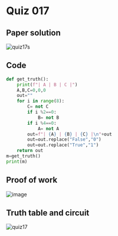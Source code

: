 # Quiz 017

## Paper solution
![quiz17s](https://github.com/user-attachments/assets/4d45de18-35f4-42c4-8cd6-491786662711)


## Code
```.py
def get_truth():
    print(f"| A | B | C |")
    A,B,C=0,0,0
    out=""
    for i in range(8):
        C= not C
        if i %2==0:
            B= not B
        if i %4==0:
            A= not A
        out=f"| {A} | {B} | {C} |\n"+out
        out=out.replace("False","0")
        out=out.replace("True","1")
    return out
m=get_truth()
print(m)

```

## Proof of work

![image](https://github.com/user-attachments/assets/535c6369-4c51-44db-902f-e531fd373299)

## Truth table and circuit

![quiz17](https://github.com/user-attachments/assets/4b7d2485-8f00-4fae-b73a-ded789503ed9)



